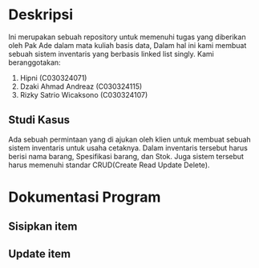 # Deskripsi
Ini merupakan sebuah repository untuk memenuhi tugas yang diberikan oleh Pak Ade dalam mata kuliah basis data, Dalam hal ini kami membuat sebuah sistem inventaris yang berbasis linked list singly. Kami beranggotakan:
1. Hipni (C030324071)
2. Dzaki Ahmad Andreaz (C030324115)
3. Rizky Satrio Wicaksono (C030324107)

## Studi Kasus
Ada sebuah permintaan yang di ajukan oleh klien untuk membuat sebuah sistem inventaris untuk usaha cetaknya. Dalam inventaris tersebut harus berisi nama barang, Spesifikasi barang, dan Stok. Juga sistem tersebut harus memenuhi standar CRUD(Create Read Update Delete).

# Dokumentasi Program

## Sisipkan item

## Update item